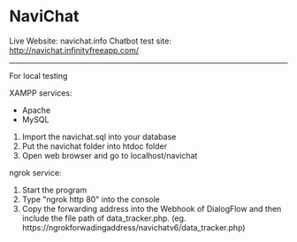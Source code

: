# NaviChat

Live Website: navichat.info
Chatbot test site: http://navichat.infinityfreeapp.com/

-----------------------------------------------------
For local testing

XAMPP services:
- Apache
- MySQL
1. Import the navichat.sql into your database
2. Put the navichat folder into htdoc folder
3. Open web browser and go to localhost/navichat

ngrok service:
1. Start the program
2. Type "ngrok http 80" into the console
3. Copy the forwarding address into the Webhook of DialogFlow and then include the file path of data_tracker.php.
(eg. https://ngrokforwadingaddress/navichatv6/data_tracker.php)


